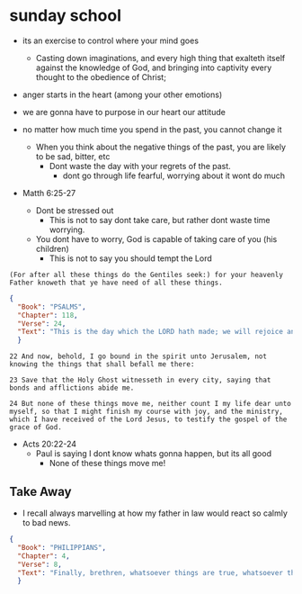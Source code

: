 # sunday school

- its an exercise to control where your mind goes
  - Casting down imaginations, and every high thing that exalteth itself against the knowledge of God, and bringing into captivity every thought to the obedience of Christ;

- anger starts in the heart (among your other emotions)

- we are gonna have to purpose in our heart our attitude

- no matter how much time you spend in the past, you cannot change it 
  - When you think about the negative things of the past, you are likely to be sad, bitter, etc
    - Dont waste the day with your regrets of the past.
      - dont go through life fearful, worrying about it wont do much

- Matth 6:25-27
  - Dont be stressed out
    - This is not to say dont take care, but rather dont waste time worrying.
  - You dont have to worry, God is capable of taking care of you (his children)
    - This is not to say you should tempt the Lord
```
(For after all these things do the Gentiles seek:) for your heavenly Father knoweth that ye have need of all these things.
```

```json
{
  "Book": "PSALMS",
  "Chapter": 118,
  "Verse": 24,
  "Text": "This is the day which the LORD hath made; we will rejoice and be glad in it."
  }
```

```
22 And now, behold, I go bound in the spirit unto Jerusalem, not knowing the things that shall befall me there:

23 Save that the Holy Ghost witnesseth in every city, saying that bonds and afflictions abide me.

24 But none of these things move me, neither count I my life dear unto myself, so that I might finish my course with joy, and the ministry, which I have received of the Lord Jesus, to testify the gospel of the grace of God.
```
- Acts 20:22-24
  - Paul is saying I dont know whats gonna happen, but its all good
    - None of these things move me!
    

<!--------------->
<!-- TAKE AWAY -->
<!--------------->
## Take Away
- I recall always marvelling at how my father in law would react so calmly to bad news.
  
```json
{
  "Book": "PHILIPPIANS",
  "Chapter": 4,
  "Verse": 8,
  "Text": "Finally, brethren, whatsoever things are true, whatsoever things are honest, whatsoever things are just, whatsoever things are pure, whatsoever things are lovely, whatsoever things are of good report; if there be any virtue, and if there be any praise, think on these things."
  }
```
